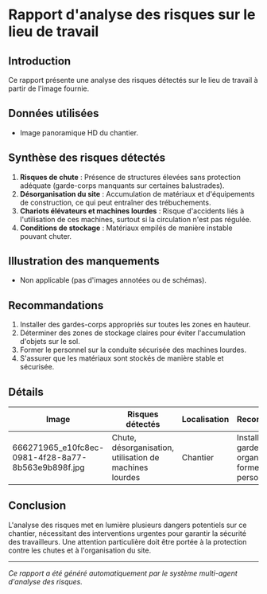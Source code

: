 # Rapport d'analyse des risques sur le lieu de travail
## Introduction
Ce rapport présente une analyse des risques détectés sur le lieu de travail à partir de l'image fournie.

## Données utilisées
- Image panoramique HD du chantier.

## Synthèse des risques détectés
1. **Risques de chute** : Présence de structures élevées sans protection adéquate (garde-corps manquants sur certaines balustrades).
2. **Désorganisation du site** : Accumulation de matériaux et d'équipements de construction, ce qui peut entraîner des trébuchements.
3. **Chariots élévateurs et machines lourdes** : Risque d'accidents liés à l'utilisation de ces machines, surtout si la circulation n'est pas régulée.
4. **Conditions de stockage** : Matériaux empilés de manière instable pouvant chuter.

## Illustration des manquements
- Non applicable (pas d'images annotées ou de schémas).

## Recommandations
1. Installer des gardes-corps appropriés sur toutes les zones en hauteur.
2. Déterminer des zones de stockage claires pour éviter l'accumulation d'objets sur le sol.
3. Former le personnel sur la conduite sécurisée des machines lourdes.
4. S'assurer que les matériaux sont stockés de manière stable et sécurisée.

## Détails
| Image | Risques détectés | Localisation | Recommandations |
|-------|------------------|--------------|-----------------|
| 666271965_e10fc8ec-0981-4f28-8a77-8b563e9b898f.jpg | Chute, désorganisation, utilisation de machines lourdes | Chantier | Installer des gardes-corps, organiser le site, former le personnel |

## Conclusion
L'analyse des risques met en lumière plusieurs dangers potentiels sur ce chantier, nécessitant des interventions urgentes pour garantir la sécurité des travailleurs. Une attention particulière doit être portée à la protection contre les chutes et à l'organisation du site.

---
*Ce rapport a été généré automatiquement par le système multi-agent d'analyse des risques.*